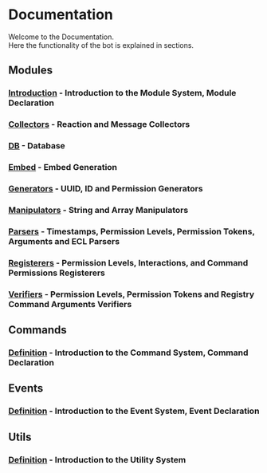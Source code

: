 # Documentation
Welcome to the Documentation.  
Here the functionality of the bot is explained in sections.  

## Modules
### [Introduction](./modules.md) - Introduction to the Module System, Module Declaration
### [Collectors](./modules/collectors.md) - Reaction and Message Collectors
### [DB](./modules/db.md) - Database
### [Embed](./modules/embed.md) - Embed Generation
### [Generators](./modules/generators.md) - UUID, ID and Permission Generators
### [Manipulators](./modules/manipulators.md) - String and Array Manipulators
### [Parsers](./modules/parsers.md) - Timestamps, Permission Levels, Permission Tokens, Arguments and ECL Parsers
### [Registerers](./modules/registerers.md) - Permission Levels, Interactions, and Command Permissions Registerers
### [Verifiers](./modules/verifiers.md) - Permission Levels, Permission Tokens and Registry Command Arguments Verifiers

## Commands
### [Definition](./commands.md) - Introduction to the Command System, Command Declaration

## Events
### [Definition](./events.md) - Introduction to the Event System, Event Declaration

## Utils
### [Definition](./utils.md) - Introduction to the Utility System